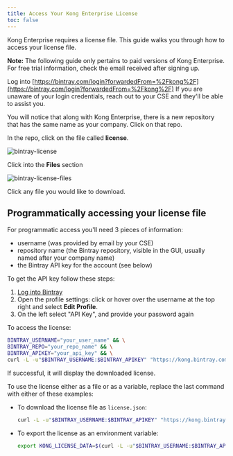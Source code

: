 ```yaml
---
title: Access Your Kong Enterprise License
toc: false
---
```


Kong Enterprise requires a license file. This guide walks you through how to access your license file. 

**Note:** The following guide only pertains to paid versions of Kong Enterprise. For free trial information, check the email received after signing up.

Log into [https://bintray.com/login?forwardedFrom=%2Fkong%2F](https://bintray.com/login?forwardedFrom=%2Fkong%2F)
If you are unaware of your login credentials, reach out to your CSE and they'll 
be able to assist you.

You will notice that along with Kong Enterprise, there is a new 
repository that has the same name as your company. Click on that repo.

In the repo, click on the file called **license**.

![bintray-license](/assets/images/docs/ee/access-bintray-license.png)

Click into the **Files** section

![bintray-license-files](/assets/images/docs/ee/access-bintray-license-files.png)

Click any file you would like to download.

## Programmatically accessing your license file

For programmatic access you'll need 3 pieces of information:

 - username (was provided by email by your CSE)
 - repository name (the Bintray repository, visible in the GUI, usually named after your company name)
 - the Bintray API key for the account (see below)

To get the API key follow these steps:

1. [Log into Bintray](https://bintray.com/login?forwardedFrom=%2Fkong%2F)
2. Open the profile settings: click or hover over the username at the top right and select **Edit Profile**.
3. On the left select "API Key", and provide your password again

To access the license:

```bash
BINTRAY_USERNAME="your_user_name" && \
BINTRAY_REPO="your_repo_name" && \
BINTRAY_APIKEY="your_api_key" && \
curl -L -u"$BINTRAY_USERNAME:$BINTRAY_APIKEY" "https://kong.bintray.com/$BINTRAY_REPO/license.json"
```
If successful, it will display the downloaded license.

To use the license either as a file or as a variable, replace the last command with either of these examples:

- To download the license file as `license.json`:

    ```bash
    curl -L -u"$BINTRAY_USERNAME:$BINTRAY_APIKEY" "https://kong.bintray.com/$BINTRAY_REPO/license.json" -o license.json
    ```

- To export the license as an environment variable:

    ```bash
    export KONG_LICENSE_DATA=$(curl -L -u"$BINTRAY_USERNAME:$BINTRAY_APIKEY" "https://kong.bintray.com/$BINTRAY_REPO/license.json")
    ```


 
